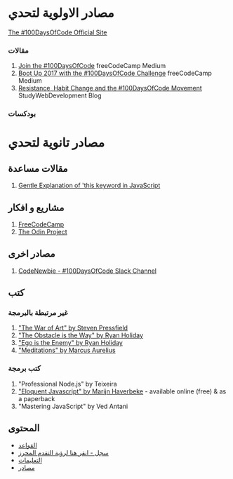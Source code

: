 # مصادر الاولوية لتحدي 

[The #100DaysOfCode Official Site](http://100daysofcode.com/)

### مقالات
1. [Join the #100DaysOfCode](https://medium.freecodecamp.com/join-the-100daysofcode-556ddb4579e4) freeCodeCamp Medium
2. [Boot Up 2017 with the #100DaysOfCode Challenge](https://medium.freecodecamp.com/start-2017-with-the-100daysofcode-improved-and-updated-18ce604b237b) freeCodeCamp Medium
3. [Resistance, Habit Change and the #100DaysOfCode Movement](https://studywebdevelopment.com/100-days-of-code.html) StudyWebDevelopment Blog

### بودكسات

# مصادر تانوية لتحدي

## مقالات مساعدة
1. [Gentle Explanation of 'this keyword in JavaScript](http://rainsoft.io/gentle-explanation-of-this-in-javascript/)

## مشاريع و افكار
1. [FreeCodeCamp](https://www.freecodecamp.com)
2. [The Odin Project](http://www.theodinproject.com/)

## مصادر اخرى
1. [CodeNewbie - #100DaysOfCode Slack Channel](https://codenewbie.typeform.com/to/uwsWlZ)

## كتب

### غير مرتبطة بالبرمجة
1. ["The War of Art" by Steven Pressfield](http://www.goodreads.com/book/show/1319.The_War_of_Art)
2. ["The Obstacle is the Way" by Ryan Holiday](http://www.goodreads.com/book/show/18668059-the-obstacle-is-the-way?ac=1&from_search=true)
3. ["Ego is the Enemy" by Ryan Holiday](http://www.goodreads.com/book/show/27036528-ego-is-the-enemy?from_search=true&search_version=service)
4. ["Meditations" by Marcus Aurelius](https://www.goodreads.com/book/show/662925.Meditations)

### كتب برمجة
1. "Professional Node.js" by Teixeira
2. ["Eloquent Javascript" by Marijn Haverbeke](http://eloquentjavascript.net/) - available online (free) & as a paperback
3. "Mastering JavaScript" by Ved Antani

## المحتوى
* [ القواعد ](rules.md)
* [سجل - انقر هنا لرؤية التقدم المحرز](log.md)
* [التعليمات](FAQ.md)
* [مصادر](resources.md)

